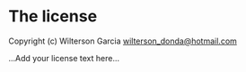 # The license

Copyright (c) Wilterson Garcia <wilterson_donda@hotmail.com>

...Add your license text here...